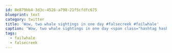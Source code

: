 ```yaml
---
id: 8e879bb4-3d3c-4526-a798-21f5cfdfc675
blueprint: text
category: twitter
title: 'Wow, two whale sightings in one day #falsecreek #failwhale'
caption: 'Wow, two whale sightings in one day <span class="hashtag hashtag_local">#<a href="http://tweettemp.darylchymko.ca/?tag=falsecreek">falsecreek</a> <span class="hashtag hashtag_local">#<a href="http://tweettemp.darylchymko.ca/?tag=failwhale">failwhale</a>'
tags:
  - failwhale
  - falsecreek
---
```

